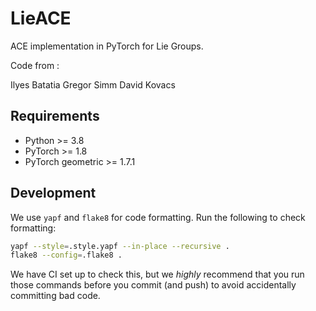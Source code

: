 # LieACE

ACE implementation in PyTorch for Lie Groups.

Code from :

Ilyes Batatia
Gregor Simm
David Kovacs

## Requirements

* Python >= 3.8
* PyTorch >= 1.8
* PyTorch geometric >= 1.7.1


## Development

We use `yapf` and `flake8` for code formatting.
Run the following to check formatting:

```bash
yapf --style=.style.yapf --in-place --recursive .
flake8 --config=.flake8 .
```

We have CI set up to check this, but we _highly_ recommend that you run those commands
before you commit (and push) to avoid accidentally committing bad code.
